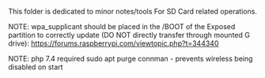 This folder is dedicated to minor notes/tools
For SD Card related operations.

NOTE:
wpa_supplicant should be placed in the /BOOT
of the Exposed partition to correctly update (DO NOT directly transfer through mounted G drive):
https://forums.raspberrypi.com/viewtopic.php?t=344340

NOTE: php 7.4 required
sudo apt purge connman - prevents wireless being disabled on start